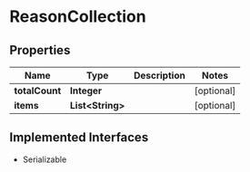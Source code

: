 

# ReasonCollection


## Properties

| Name | Type | Description | Notes |
|------------ | ------------- | ------------- | -------------|
|**totalCount** | **Integer** |  |  [optional] |
|**items** | **List&lt;String&gt;** |  |  [optional] |


## Implemented Interfaces

* Serializable


